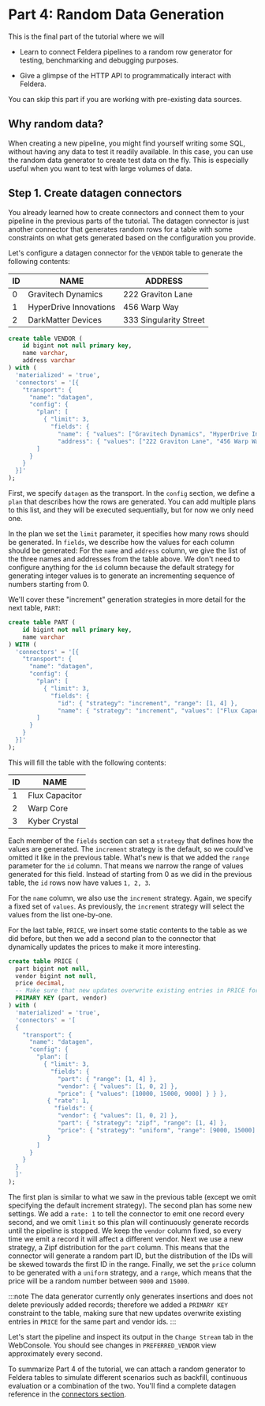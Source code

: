 # Part 4: Random Data Generation

This is the final part of the tutorial where we will

- Learn to connect Feldera pipelines to a random row generator for testing,
  benchmarking and debugging purposes.

- Give a glimpse of the HTTP API to programmatically interact with Feldera.

You can skip this part if you are working with pre-existing data sources.

## Why random data?

When creating a new pipeline, you might find yourself writing some SQL, without having
any data to test it readily available. In this case, you can use the random data generator
to create test data on the fly. This is especially useful when you want to test with
large volumes of data.

## Step 1. Create datagen connectors

You already learned how to create connectors and connect them to your pipeline in the previous
parts of the tutorial. The datagen connector is just another connector that generates random
rows for a table with some constraints on what gets generated based on the configuration you provide.

Let's configure a datagen connector for the `VENDOR` table to generate the following contents:

| ID | NAME                    | ADDRESS                |
|----| ----------------------- |------------------------|
| 0  | Gravitech Dynamics      | 222 Graviton Lane      |
| 1  | HyperDrive Innovations  | 456 Warp Way           |
| 2  | DarkMatter Devices      | 333 Singularity Street |


```sql
create table VENDOR (
    id bigint not null primary key,
    name varchar,
    address varchar
) with (
  'materialized' = 'true',
  'connectors' = '[{
    "transport": {
      "name": "datagen",
      "config": {
        "plan": [
          { "limit": 3,
            "fields": {
              "name": { "values": ["Gravitech Dynamics", "HyperDrive Innovations", "DarkMatter Devices"] },
              "address": { "values": ["222 Graviton Lane", "456 Warp Way", "333 Singularity Street"] } } }
        ]
      }
    }
  }]'
);
```

First, we specify `datagen` as the transport. In the `config` section, we define a `plan` that describes how the
rows are generated. You can add multiple plans to this list, and they will be executed sequentially, but for now we only need one.

In the plan we set the `limit` parameter, it specifies how many rows should be generated.
In `fields`, we describe how the values for each column should be generated: For the `name` and `address`
column, we give the list of the three names and addresses from the table above.
We don't need to configure anything for the `id` column because the default strategy for generating integer values is to
generate an incrementing sequence of numbers starting from 0.

We'll cover these "increment" generation strategies in more detail for the next table, `PART`:

```sql
create table PART (
    id bigint not null primary key,
    name varchar
) WITH (
  'connectors' = '[{
    "transport": {
      "name": "datagen",
      "config": {
        "plan": [
          { "limit": 3,
            "fields": {
              "id": { "strategy": "increment", "range": [1, 4] },
              "name": { "strategy": "increment", "values": ["Flux Capacitor", "Warp Core", "Kyber Crystal"] } } }
        ]
      }
    }
  }]'
);
```

This will fill the table with the following contents:

| ID | NAME           |
|----| -------------- |
| 1  | Flux Capacitor |
| 2  | Warp Core      |
| 3  | Kyber Crystal  |

Each member of the `fields` section can set a `strategy` that defines how the values are generated.
The `increment` strategy is the default, so we could've omitted it like in the previous table.
What's new is that we added the `range` parameter for the `id` column. That means we narrow the range of
values generated for this field. Instead of starting from 0 as we did in the previous table,
the `id` rows now have values `1, 2, 3`.

For the `name` column, we also use the `increment` strategy. Again, we specify a fixed set of
`values`. As previously, the `increment` strategy will select the values from the list one-by-one.

For the last table, `PRICE`, we insert some static contents to the table as we did before, but then we add a second
plan to the connector that dynamically updates the prices to make it more interesting.

```sql
create table PRICE (
  part bigint not null,
  vendor bigint not null,
  price decimal,
  -- Make sure that new updates overwrite existing entries in PRICE for the same part and vendor ids.
  PRIMARY KEY (part, vendor)
) with (
  'materialized' = 'true',
  'connectors' = '[
  {
    "transport": {
      "name": "datagen",
      "config": {
        "plan": [
          { "limit": 3,
            "fields": {
              "part": { "range": [1, 4] },
              "vendor": { "values": [1, 0, 2] },
              "price": { "values": [10000, 15000, 9000] } } },
           { "rate": 1,
             "fields": {
              "vendor": { "values": [1, 0, 2] },
              "part": { "strategy": "zipf", "range": [1, 4] },
              "price": { "strategy": "uniform", "range": [9000, 15000] } }
           }
        ]
      }
    }
  }
  ]'
);
```


The first plan is similar to what we saw in the previous table (except we omit specifying the default increment
strategy). The second plan has some new settings. We add a `rate: 1` to tell the connector to emit one record
every second, and we omit `limit` so this plan will continuously generate records until the pipeline is stopped.
We keep the `vendor` column fixed, so every time we emit a record it will affect a different vendor.
Next we use a new strategy, a Zipf distribution for the `part` column. This means that the connector will
generate a random part ID, but the distribution of the IDs will be skewed towards the first ID in the range.
Finally, we set the `price` column to be generated with a `uniform` strategy, and a `range`, which means that the price
will be a random number between `9000` and `15000`.

:::note
The data generator currently only generates insertions and does not delete previously added records; therefore
we added a `PRIMARY KEY` constraint to the table, making sure
that new updates overwrite existing entries in `PRICE` for the same part and vendor ids.
:::

Let's start the pipeline and inspect its output in the `Change Stream` tab in the WebConsole. You should see
changes in `PREFERRED_VENDOR` view approximately every second.

To summarize Part 4 of the tutorial, we can attach a random generator to Feldera tables to simulate different scenarios
such as backfill, continuous evaluation or a combination of the two.
You'll find a complete datagen reference in the [connectors section](../../connectors/sources/datagen).
